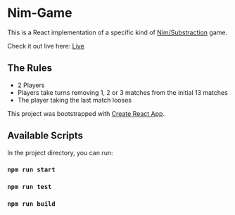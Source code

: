 # Nim-Game

This is a React implementation of a specific kind of [Nim/Substraction](https://en.wikipedia.org/wiki/Nim) game.

Check it out live here:
[Live]()

## The Rules

- 2 Players
- Players take turns removing 1, 2 or 3 matches from the initial 13 matches
- The player taking the last match looses

This project was bootstrapped with [Create React App](https://github.com/facebook/create-react-app).

## Available Scripts

In the project directory, you can run:

### `npm run start`

### `npm run test`

### `npm run build`
